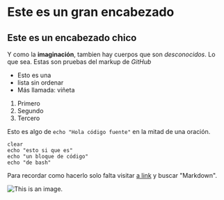 # Este es un gran encabezado

## Este es un encabezado chico

Y como la **imaginación**, tambien hay cuerpos
que son *desconocidos*. Lo que sea. Estas son pruebas
del markup de *GitHub* 

- Esto es una
- lista sin ordenar
- Más llamada: viñeta

1. Primero
2. Segundo
3. Tercero

Esto es algo de `echo "Hola código fuente"` en la mitad de una oración.

```
clear
echo "esto si que es"
echo "un bloque de código"
echo "de bash"
```

Para recordar como hacerlo solo falta visitar [a link](https://www.wikipedia.org/) y buscar "Markdown".

![This is an image.](https://github.com/yihui/xaringan/releases/download/v0.0.2/karl-moustache.jpg)
